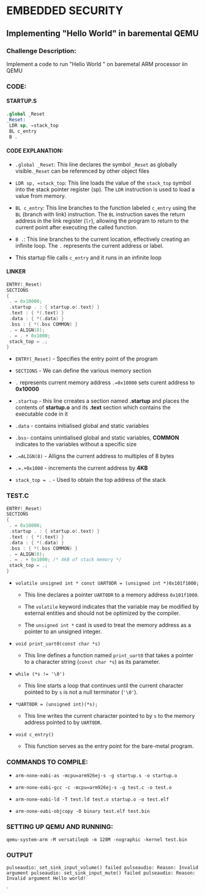 # EMBEDDED SECURITY

## Implementing "Hello World" in baremental QEMU

### Challenge Description:

Implement a code to run "Hello World " on baremetal ARM processor iin QEMU

### CODE:

#### STARTUP.S

```nasm
.global _Reset
_Reset:
 LDR sp, =stack_top
 BL c_entry
 B .
```

#### CODE EXPLANATION:

- `.global _Reset`: This line declares the symbol `_Reset` as globally visible.`_Reset`  can be referenced by other object files

- `LDR sp, =stack_top`: This line loads the value of the `stack_top` symbol into the stack pointer register (sp). The `LDR` instruction is used to load a value from memory.

- `BL c_entry`: This line branches to the function labeled `c_entry` using the `BL` (branch with link) instruction. The `BL` instruction saves the return address in the link register (`lr`), allowing the program to return to the current point after executing the called function.

- `B .`: This line branches to the current location, effectively creating an infinite loop. The `.` represents the current address or label.

- This startup file calls `c_entry` and it runs in an infinite loop

#### LINKER

```c
ENTRY(_Reset)
SECTIONS
{
 . = 0x10000;
 .startup . : { startup.o(.text) }
 .text : { *(.text) }
 .data : { *(.data) }
 .bss : { *(.bss COMMON) }
 . = ALIGN(8);
 . = . + 0x1000;
 stack_top = .;
}
```

- `ENTRY(_Reset)` - Specifies the entry point of the program

- `SECTIONS` - We can define the various memory section

- `.` represents current memory address `.=0x10000` sets curent address to **0x10000** 

- `.startup` - this line crreates a section named **.startup** and places the contents of **startup.o** and its **.text** section which contains the executable code in it

- `.data` - contains initialised global and static variables

- `.bss`- contains unintialised global and static variables, **COMMON** indicates to the variables without a specific size

- `.=ALIGN(8)` - Alligns the current address to multiples of 8 bytes

- `.=.+0x1000` - increments the current address by **4KB** 

- `stack_top = .` - Used to obtain the top address of the stack

### TEST.C

```c
ENTRY(_Reset)
SECTIONS
{
 . = 0x10000;
 .startup . : { startup.o(.text) }
 .text : { *(.text) }
 .data : { *(.data) }
 .bss : { *(.bss COMMON) }
 . = ALIGN(8);
 . = . + 0x1000; /* 4kB of stack memory */
 stack_top = .;
}
```

- `volatile unsigned int * const UART0DR = (unsigned int *)0x101f1000;`
  
  - This line declares a pointer `UART0DR` to a memory address `0x101f1000`.
  
  - The `volatile` keyword indicates that the variable may be modified by external entities and should not be optimized by the compiler.
  
  - The `unsigned int *` cast is used to treat the memory address as a pointer to an unsigned integer.

- `void print_uart0(const char *s)`
  
  - This line defines a function named `print_uart0` that takes a pointer to a character string (`const char *s`) as its parameter.

- `while (*s != '\0')`
  
  - This line starts a loop that continues until the current character pointed to by `s` is not a null terminator (`'\0'`).

- `*UART0DR = (unsigned int)(*s);`
  
  - This line writes the current character pointed to by `s` to the memory address pointed to by `UART0DR`.

- `void c_entry()`
  
  - This function serves as the entry point for the bare-metal program.

### COMMANDS TO COMPILE:

- `arm-none-eabi-as -mcpu=arm926ej-s -g startup.s -o startup.o`

- `arm-none-eabi-gcc -c -mcpu=arm926ej-s -g test.c -o test.o`

- `arm-none-eabi-ld -T test.ld test.o startup.o -o test.elf`

- `arm-none-eabi-objcopy -O binary test.elf test.bin`

### SETTING UP QEMU AND RUNNING:

`qemu-system-arm -M versatilepb -m 128M -nographic -kernel test.bin`

### OUTPUT

`pulseaudio: set_sink_input_volume() failed
pulseaudio: Reason: Invalid argument
pulseaudio: set_sink_input_mute() failed
pulseaudio: Reason: Invalid argument
Hello world!`

`
